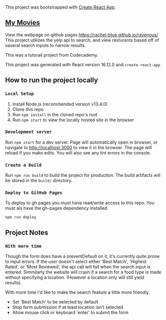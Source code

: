 This project was bootstrapped with [Create React App](https://github.com/facebook/create-react-app).

## [My Movies](https://rachel-blue.github.io/my-movies/#/)
View the webpage on github pages https://rachel-blue.github.io/ravenous/
This project utilizes the yelp api to search, and view resturants based off of several
search inputs to narrow results.

This was a tutorail project from Codecademy. 

This project was generated with React version 16.12.0 and `create-react-app`

## How to run the project locally
### `Local Setup`
1. Install Node.js (recommended version v13.4.0)
2. Clone this repo
3. Run `npm install` in the cloned repo's root
4. Run `npm start` to view the locally hosted site in the browser

### `Development server`
Run `npm start` for a dev server. 
Page will automatically open in browser, 
or navigate to [http://localhost:3000](http://localhost:3000) to view it in the browser.
The page will reload if you make edits.
You will also see any lint errors in the console.

### `Create a Build`
Run `npm run build` to build the project for produciton. The build artifacts will be stored
in the `build/` directory. 

### `Deploy to GitHub Pages`
To deploy to gh pages you must have read/write access to this repo. You must als have the
gh-pages dependency installed. 

`npm run deploy` 


## Project Notes
### `With more time`
Though the form does have a preventDefault on it, it's currently quite prone to input errors.
If the user doesn't select either 'Best Match', 'Highest Rated', or 'Most Reviewed', the api call will
fail when the search input is entered. Simmilarly the website will crash if a search for a food type is 
made without specifying a location. (However a location only will still yield results).

With more time I'd like to make the search feature a little more friendly. 
* Set 'Best Match' to be selected by default
* Stop form submission if at least location isn't selected
* Allow mouse click or keyboard 'enter' to submit the form




